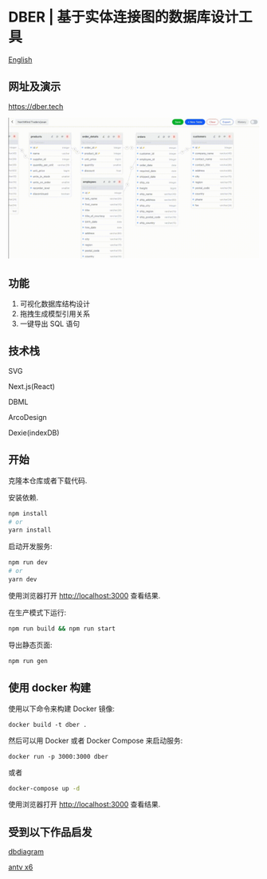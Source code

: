 # DBER | 基于实体连接图的数据库设计工具

[English](README.md)

## 网址及演示

https://dber.tech

![Demo Gif](./dber.gif)

## 功能

1. 可视化数据库结构设计
2. 拖拽生成模型引用关系
3. 一键导出 SQL 语句

## 技术栈

SVG

Next.js(React)

DBML

ArcoDesign

Dexie(indexDB)

## 开始

克隆本仓库或者下载代码.

安装依赖.

```bash
npm install
# or
yarn install
```

启动开发服务:

```bash
npm run dev
# or
yarn dev
```

使用浏览器打开 [http://localhost:3000](http://localhost:3000) 查看结果.

在生产模式下运行:

```bash
npm run build && npm run start
```

导出静态页面:

```bash
npm run gen
```

## 使用 docker 构建

使用以下命令来构建 Docker 镜像:

```
docker build -t dber .
```

然后可以用 Docker 或者 Docker Compose 来启动服务:

```
docker run -p 3000:3000 dber
```

或者

```bash
docker-compose up -d
```

使用浏览器打开 [http://localhost:3000](http://localhost:3000) 查看结果.

## 受到以下作品启发

[dbdiagram](https://dbdiagram.io/)

[antv x6](https://x6.antv.vision/)
